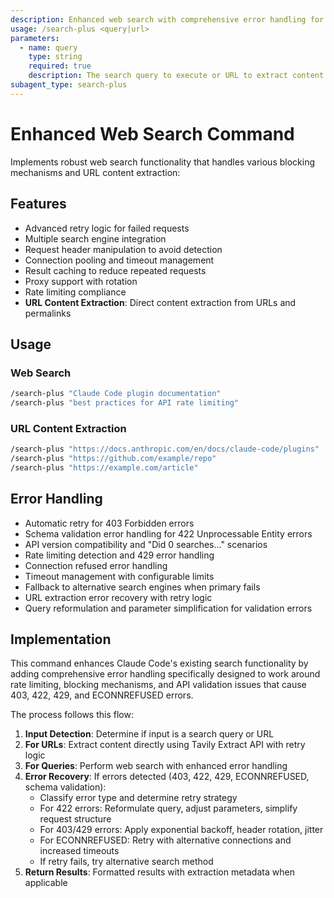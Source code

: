 ```yaml
---
description: Enhanced web search with comprehensive error handling for 403, 422, 429, and ECONNREFUSED errors
usage: /search-plus <query|url>
parameters:
  - name: query
    type: string
    required: true
    description: The search query to execute or URL to extract content from
subagent_type: search-plus
---
```


# Enhanced Web Search Command

Implements robust web search functionality that handles various blocking mechanisms and URL content extraction:

## Features

- Advanced retry logic for failed requests
- Multiple search engine integration
- Request header manipulation to avoid detection
- Connection pooling and timeout management
- Result caching to reduce repeated requests
- Proxy support with rotation
- Rate limiting compliance
- **URL Content Extraction**: Direct content extraction from URLs and permalinks

## Usage

### Web Search
```bash
/search-plus "Claude Code plugin documentation"
/search-plus "best practices for API rate limiting"
```

### URL Content Extraction
```bash
/search-plus "https://docs.anthropic.com/en/docs/claude-code/plugins"
/search-plus "https://github.com/example/repo"
/search-plus "https://example.com/article"
```

## Error Handling

- Automatic retry for 403 Forbidden errors
- Schema validation error handling for 422 Unprocessable Entity errors
- API version compatibility and "Did 0 searches..." scenarios
- Rate limiting detection and 429 error handling
- Connection refused error handling
- Timeout management with configurable limits
- Fallback to alternative search engines when primary fails
- URL extraction error recovery with retry logic
- Query reformulation and parameter simplification for validation errors

## Implementation

This command enhances Claude Code's existing search functionality by adding comprehensive error handling specifically designed to work around rate limiting, blocking mechanisms, and API validation issues that cause 403, 422, 429, and ECONNREFUSED errors.

The process follows this flow:
1. **Input Detection**: Determine if input is a search query or URL
2. **For URLs**: Extract content directly using Tavily Extract API with retry logic
3. **For Queries**: Perform web search with enhanced error handling
4. **Error Recovery**: If errors detected (403, 422, 429, ECONNREFUSED, schema validation):
   - Classify error type and determine retry strategy
   - For 422 errors: Reformulate query, adjust parameters, simplify request structure
   - For 403/429 errors: Apply exponential backoff, header rotation, jitter
   - For ECONNREFUSED: Retry with alternative connections and increased timeouts
   - If retry fails, try alternative search method
5. **Return Results**: Formatted results with extraction metadata when applicable